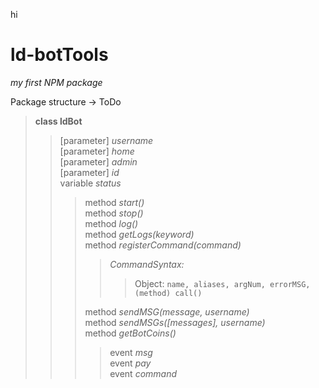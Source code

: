 hi

# ld-botTools

*my first NPM package*

Package structure -> ToDo
> **class ldBot**  
> > [parameter] _username_  
> > [parameter] _home_  
> > [parameter] _admin_  
> > [parameter] _id_  
> > variable _status_  
> > > method _start()_  
> > > method _stop()_  
> > > method _log()_  
> > > method _getLogs(keyword)_  
> > > method _registerCommand(command)_  
> > > > _CommandSyntax:_  
> > > > > Object: `name, aliases, argNum, errorMSG, (method) call()`  
> > >  
> > > method _sendMSG(message, username)_  
> > > method _sendMSGs([messages], username)_  
> > > method _getBotCoins()_  
> > > > event _msg_  
> > > > event _pay_  
> > > > event _command_  
